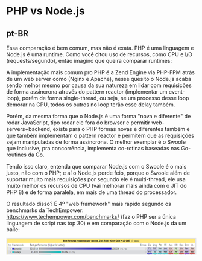 # PHP vs Node.js

## pt-BR

Essa comparação é bem comum, mas não é exata. PHP é uma linguagem e Node.js é uma runtime. Como você citou uso de recursos, como CPU e I/O (requests/segundo), então imagino que queira comparar runtimes:

A implementação mais comum pro PHP é a Zend Engine via PHP-FPM atrás de um web server como (Nginx e Apache), nesse quesito o Node.js acaba sendo melhor mesmo por causa da sua natureza em lidar com requisições de forma assíncrona através do pattern reactor (implementar um event-loop), porém de forma single-thread, ou seja, se um processo desse loop demorar na CPU, todos os outros no loop terão esse delay também.

Porém, da mesma forma que o Node.js é uma forma "nova e diferente" de rodar JavaScript, tipo rodar ele fora do browser e permitir web-servers+backend, existe para o PHP formas novas e diferentes também e que também implementam o pattern reactor e permitem que as requisições sejam manipuladas de forma assíncrona. O melhor exemplar é o Swoole que inclusive, pra concorrência, implementa co-rotinas baseadas nas Go-routines da Go.

Tendo isso claro, entenda que comparar Node.js com o Swoole é o mais justo, não com o PHP; e aí o Node.js perde feio, porque o Swoole além de suportar muito mais requisições por segundo ele é multi-thread, ele usa muito melhor os recursos de CPU (vai melhorar mais ainda com o JIT do PHP 8) e de forma paralela, em mais de uma thread do processador.

O resultado disso? É 4º "web framework" mais rápido segundo os benchmarks da TechEmpower: https://www.techempower.com/benchmarks/ (faz o PHP ser a única linguagem de script nas top 30) e em comparação com o Node.js da um baile:

![TechEmpower printscreen](/static/php-vs-nodejs.png)
